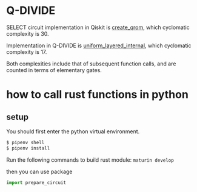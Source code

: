 # Q-DIVIDE

SELECT circuit implementation in Qiskit is [create_qrom](./pyimpl/qrom.py), which cyclomatic complexity is 30.

Implementation in Q-DIVIDE is [uniform_layered_internal](./src/pyfunctions/internal.rs), which cyclomatic complexity is 17.

Both complexities include that of subsequent function calls, and are counted in terms of elementary gates.

# how to call rust functions in python

## setup

You should first enter the python virtual environment.

```sh
$ pipenv shell
$ pipenv install
```

Run the following commands to build rust module:
`maturin develop`

then you can use package

```python
import prepare_circuit
```
